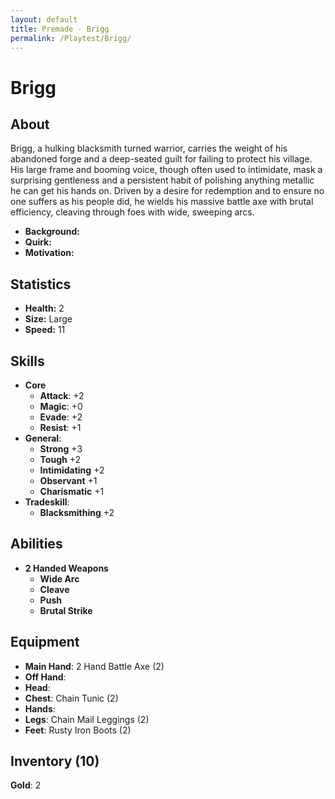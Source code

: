```yaml
---
layout: default
title: Premade - Brigg
permalink: /Playtest/Brigg/
---
```

# Brigg
## About
Brigg, a hulking blacksmith turned warrior, carries the weight of his abandoned forge and a deep-seated guilt for failing to protect his village. His large frame and booming voice, though often used to intimidate, mask a surprising gentleness and a persistent habit of polishing anything metallic he can get his hands on. Driven by a desire for redemption and to ensure no one suffers as his people did, he wields his massive battle axe with brutal efficiency, cleaving through foes with wide, sweeping arcs.

- **Background:** 
- **Quirk:** 
- **Motivation:** 

## Statistics
- **Health:** 2
- **Size:** Large
- **Speed:** 11

## Skills
- **Core**
	- **Attack**: +2
	- **Magic**: +0
	- **Evade**: +2
	- **Resist**: +1
- **General**:
	- **Strong** +3
	- **Tough** +2
	- **Intimidating** +2
	- **Observant** +1
	- **Charismatic** +1
- **Tradeskill**:
	- **Blacksmithing** +2
	
## Abilities
- **2 Handed Weapons**
	- **Wide Arc**
	- **Cleave**
	- **Push**
	- **Brutal Strike**
	
## Equipment
- **Main Hand**: 2 Hand Battle Axe (2)
- **Off Hand**:
- **Head**:
- **Chest**: Chain Tunic (2)
- **Hands**:
- **Legs**: Chain Mail Leggings (2)
- **Feet**: Rusty Iron Boots (2)

## Inventory (10)
**Gold**: 2

